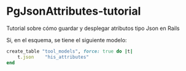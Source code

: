 # PgJsonAttributes-tutorial
Tutorial sobre cómo guardar y desplegar atributos tipo Json en Rails

Si, en el esquema, se tiene el siguiente modelo:
```ruby
create_table "tool_models", force: true do |t|
    t.json    "his_attributes"
end
```
